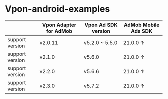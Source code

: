 # Vpon-android-examples


|                | Vpon Adapter for AdMob | Vpon Ad SDK version | AdMob Mobile Ads SDK |
|----------------|------------------------|---------------------|----------------------|
|support version | v2.0.11                | v5.2.0 ~ 5.5.0      | 21.0.0 ↑    	        |
|support version | v2.1.0                 | v5.6.0              | 21.0.0 ↑	            |
|support version | v2.2.0                 | v5.6.6              | 21.0.0 ↑	            |
|support version | v2.3.0                 | v5.7.2              | 21.0.0 ↑	            |
